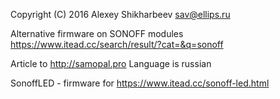 Copyright (C) 2016 Alexey Shikharbeev
sav@ellips.ru

Alternative firmware on SONOFF modules
https://www.itead.cc/search/result/?cat=&q=sonoff

Article to http://samopal.pro 
Language is russian

SonoffLED - firmware for
https://www.itead.cc/sonoff-led.html

